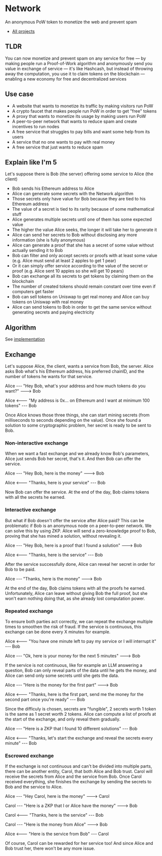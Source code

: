 # Network

An anonymous PoW token to monetize the web and prevent spam

- [All projects](https://github.com/stars/hazae41/lists/network)

## TLDR

You can now monetize and prevent spam on any service for free — by making people run a Proof-of-Work algorithm and anonymously send you value in exchange of service — it's like Hashcash, but instead of throwing away the computation, you use it to claim tokens on the blockchain — enabling a new economy for free and decentralized services

## Use case

- A website that wants to monetize its traffic by making visitors run PoW
- A crypto faucet that makes people run PoW in order to get "free" tokens
- A proxy that wants to monetize its usage by making users run PoW
- A peer-to-peer network that wants to reduce spam and create incentives to run nodes
- A free service that struggles to pay bills and want some help from its users
- A service that no one wants to pay with real money
- A free service that just wants to reduce spam

## Explain like I'm 5

Let's suppose there is Bob (the server) offering some service to Alice (the client)

- Bob sends his Ethereum address to Alice
- Alice can generate some secrets with the Network algorithm
- Those secrets only have value for Bob because they are tied to his Ethereum address
- The value of a secret is tied to its rarity because of some mathematical stuff
- Alice generates multiple secrets until one of them has some expected value
- The higher the value Alice seeks, the longer it will take her to generate it
- Alice can send her secrets to Bob without disclosing any more information (she is fully anonymous)
- Alice can generate a proof that she has a secret of some value without actually sending it to Bob
- Bob can filter and only accept secrets or proofs with at least some value (e.g. Alice must send at least 2 apples to get 1 pear)
- Or it can simply offer service according to the value of the secret or proof (e.g. Alice sent 10 apples so she will get 10 pears)
- Bob can exchange all its secrets to get tokens by claiming them on the blockchain
- The number of created tokens should remain constant over time even if computers get faster
- Bob can sell tokens on Uniswap to get real money and Alice can buy tokens on Uniswap with real money
- Alice can send tokens to Bob in order to get the same service without generating secrets and paying electricity

## Algorithm

See [implementation](https://github.com/hazae41/network-contracts)

## Exchange

Let's suppose Alice, the client, wants a service from Bob, the server. Alice asks Bob what's his Ethereum address, his preferred chainID, and the number of tokens he wants for that service.

Alice --- "Hey Bob, what's your address and how much tokens do you want?" ---> Bob

Alice <--- "My address is 0x... on Ethereum and I want at minimum 100 tokens" --- Bob

Once Alice knows those three things, she can start mining secrets (from milliseconds to seconds depending on the value). Once she found a solution to some cryptographic problem, her secret is ready to be sent to Bob.

### Non-interactive exchange

When we want a fast exchange and we already know Bob's parameters, Alice just sends Bob her secret, that's it. And then Bob can offer the service.

Alice --- "Hey Bob, here is the money" ---> Bob

Alice <--- "Thanks, here is your service" --- Bob

Now Bob can offer the service. At the end of the day, Bob claims tokens with all the secrets he earned.

### Interactive exchange

But what if Bob doesn't offer the service after Alice paid? This can be problematic if Bob is an anonymous node on a peer-to-peer network. We can solve this by using ZKP. Alice will send a zero-knowledge proof to Bob, proving that she has mined a solution, without revealing it.

Alice --- "Hey Bob, here is a proof that I found a solution" ---> Bob

Alice <--- "Thanks, here is the service" --- Bob

After the service successfully done, Alice can reveal her secret in order for Bob to be paid.

Alice --- "Thanks, here is the money" ---> Bob

At the end of the day, Bob claims tokens with all the proofs he earned. Unfortunately, Alice can leave without giving Bob the full proof, but she won't earn nothing doing that, as she already lost computation power.

### Repeated exchange

To ensure both parties act correctly, we can repeat the exchange multiple times to smoothen the risk of fraud. If the service is continuous, this exchange can be done every X minutes for example.

Alice <--- "You have one minute left to pay my service or I will interrupt it" --- Bob

Alice --- "Ok, here is your money for the next 5 minutes" ---> Bob

If the service is not continuous, like for example an LLM answering a question, Bob can only reveal parts of the data until he gets the money, and Alice can send only some secrets until she gets the data. 

Alice --- "Here is the money for the first part" ---> Bob

Alice <--- "Thanks, here is the first part, send me the money for the second part once you're ready" --- Bob

Since the difficuly is chosen, secrets are "fungible", 2 secrets worth 1 token is the same as 1 secret worth 2 tokens. Alice can compute a list of proofs at the start of the exchange, and only reveal them gradually.

Alice --- "Here is a ZKP that I found 10 different solutions" --- Bob

Alice <--- "Thanks, let's start the exchange and reveal the secrets every minute" --- Bob

### Escrowed exchange

If the exchange is not continuous and can't be divided into multiple parts, there can be another entity, Carol, that both Alice and Bob trust. Carol will receive the secrets from Alice and the service from Bob. Once Carol received everything, she finishes the exchange by sending the secrets to Bob and the service to Alice.

Alice --- "Hey Carol, here is the money" ---> Carol

Carol --- "Here is a ZKP that I or Alice have the money" ---> Bob

Carol <--- "Thanks, here is the service" --- Bob

Carol --- "Here is the money from Alice" ---> Bob

Alice <--- "Here is the service from Bob" --- Carol

Of course, Carol can be rewarded for her service too! And since Alice and Bob trust her, there won't be any more issue.




